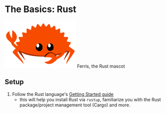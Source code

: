# The Basics: Rust

![Ferris](rustacean-flat-gesture.svg)
Ferris, the Rust mascot

## Setup

1. Follow the Rust language's [Getting Started guide](https://www.rust-lang.org/learn/get-started)
    - this will help you install Rust via `rustup`, familiarize you with the Rust package/project management tool (Cargo) and more.